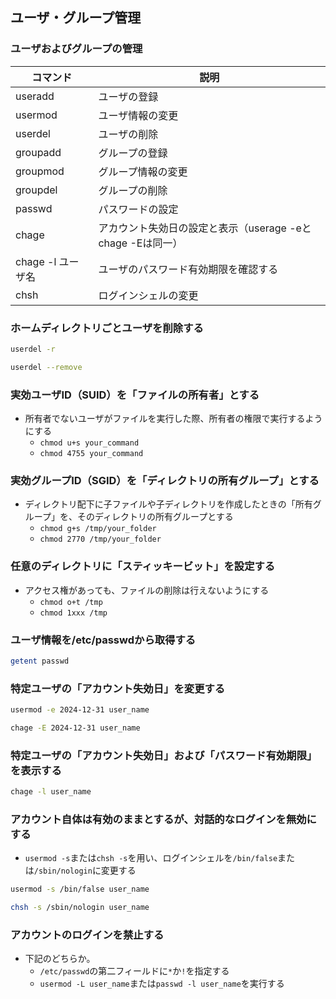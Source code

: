 ## ユーザ・グループ管理

### ユーザおよびグループの管理

|コマンド|説明|
|-|-|
|useradd|ユーザの登録|
|usermod|ユーザ情報の変更|
|userdel|ユーザの削除|
|groupadd|グループの登録|
|groupmod|グループ情報の変更|
|groupdel|グループの削除|
|passwd|パスワードの設定|
|chage|アカウント失効日の設定と表示（userage -eとchage -Eは同一）|
|chage -l ユーザ名|ユーザのパスワード有効期限を確認する|
|chsh|ログインシェルの変更|

### ホームディレクトリごとユーザを削除する
 
``` sh
userdel -r
```

``` sh
userdel --remove
```

### 実効ユーザID（SUID）を「ファイルの所有者」とする
- 所有者でないユーザがファイルを実行した際、所有者の権限で実行するようにする
  - `chmod u+s your_command`
  - `chmod 4755 your_command`

### 実効グループID（SGID）を「ディレクトリの所有グループ」とする
- ディレクトリ配下に子ファイルや子ディレクトリを作成したときの「所有グループ」を、そのディレクトリの所有グループとする
  - `chmod g+s /tmp/your_folder`
  - `chmod 2770 /tmp/your_folder`

### 任意のディレクトリに「スティッキービット」を設定する
- アクセス権があっても、ファイルの削除は行えないようにする
  - `chmod o+t /tmp`
  - `chmod 1xxx /tmp`

### ユーザ情報を/etc/passwdから取得する

``` sh
getent passwd
```

### 特定ユーザの「アカウント失効日」を変更する

``` sh
usermod -e 2024-12-31 user_name
```

``` sh
chage -E 2024-12-31 user_name
```


### 特定ユーザの「アカウント失効日」および「パスワード有効期限」を表示する
``` sh
chage -l user_name
```

### アカウント自体は有効のままとするが、対話的なログインを無効にする

- `usermod -s`または`chsh -s`を用い、ログインシェルを`/bin/false`または`/sbin/nologin`に変更する

``` sh
usermod -s /bin/false user_name
```

``` sh
chsh -s /sbin/nologin user_name
```

### アカウントのログインを禁止する

- 下記のどちらか。
  - `/etc/passwd`の第二フィールドに`*`か`!`を指定する
  - `usermod -L user_name`または`passwd -l user_name`を実行する
 

